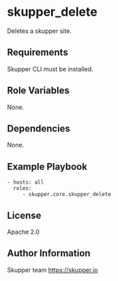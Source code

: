 skupper_delete
==============

Deletes a skupper site.

Requirements
------------

Skupper CLI must be installed.

Role Variables
--------------

None.

Dependencies
------------

None.

Example Playbook
----------------

    - hosts: all
      roles:
         - skupper.core.skupper_delete

License
-------

Apache 2.0

Author Information
------------------

Skupper team
https://skupper.io
